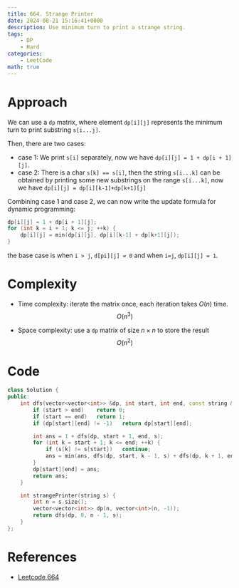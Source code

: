 ```yaml
---
title: 664. Strange Printer
date: 2024-08-21 15:16:41+0000
description: Use minimum turn to print a strange string.
tags: 
    - DP
    - Hard
categories:
    - LeetCode
math: true
---
```



# Approach

We can use a `dp` matrix, where element `dp[i][j]` represents the minimum turn to print substring `s[i...j]`.

Then, there are two cases:

- case 1: We print `s[i]` separately, now we have `dp[i][j] = 1 + dp[i + 1][j]`.
- case 2: There is a char `s[k] == s[i]`, then the string `s[i...k]` can be obtained by printing some new substrings on the range `s[i...k]`, now we have `dp[i][j] = dp[i][k-1]+dp[k+1][j]`

Combining case 1 and case 2, we can now write the update formula for dynamic programming:

```c++
dp[i][j] = 1 + dp[i + 1][j];
for (int k = i + 1; k <= j; ++k) {
    dp[i][j] = min(dp[i][j], dp[i][k-1] + dp[k+1][j]);
}
```

the base case is when `i > j`, `d[pi][j] = 0` and when `i=j`, `dp[i][j] = 1`.

# Complexity

- Time complexity: iterate the matrix once, each iteration takes $O(n)$ time.
$$O(n^3)$$

- Space complexity: use a `dp` matrix of size $n\times n$ to store the result
$$O(n^2)$$

# Code

```c++
class Solution {
public:
    int dfs(vector<vector<int>> &dp, int start, int end, const string &s) {
        if (start > end)    return 0;
        if (start == end)   return 1;
        if (dp[start][end] != -1)   return dp[start][end];

        int ans = 1 + dfs(dp, start + 1, end, s);
        for (int k = start + 1; k <= end; ++k) {
            if (s[k] != s[start])   continue;
            ans = min(ans, dfs(dp, start, k - 1, s) + dfs(dp, k + 1, end, s)); 
        }
        dp[start][end] = ans;
        return ans;
    }

    int strangePrinter(string s) {
        int n = s.size();
        vector<vector<int>> dp(n, vector<int>(n, -1));
        return dfs(dp, 0, n - 1, s);
    }
};
```

# References

- [Leetcode 664](https://leetcode.com/problems/strange-printer/description/)
